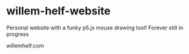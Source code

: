 # willem-helf-website
Personal website with a funky p5.js mouse drawing tool! Forever still in progress

willemhelf.com
